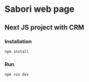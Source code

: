 # Sabori web page

## Next JS project with CRM 

### Installation

```bash
npm install
```

### Run

```bash
npm run dev
```